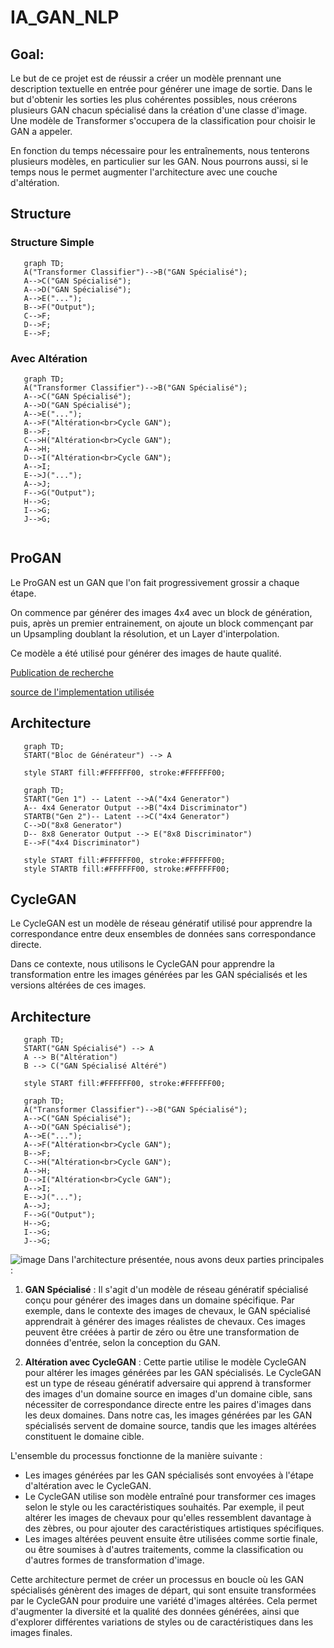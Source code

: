 # IA_GAN_NLP

## Goal:
Le but de ce projet est de réussir a créer un modèle prennant une description textuelle en entrée pour générer une image de sortie.
Dans le but d'obtenir les sorties les plus cohérentes possibles, nous créerons plusieurs GAN chacun spécialisé dans la création d'une classe d'image.
Une modèle de Transformer s'occupera de la classification pour choisir le GAN a appeler.

En fonction du temps nécessaire pour les entraînements, nous tenterons plusieurs modèles, en particulier sur les GAN.
Nous pourrons aussi, si le temps nous le permet augmenter l'architecture avec une couche d'altération.

## Structure


### Structure Simple

```mermaid
   graph TD;
   A("Transformer Classifier")-->B("GAN Spécialisé");
   A-->C("GAN Spécialisé");
   A-->D("GAN Spécialisé");
   A-->E("...");
   B-->F("Output");
   C-->F;
   D-->F;
   E-->F;
```

### Avec Altération

```mermaid
   graph TD;
   A("Transformer Classifier")-->B("GAN Spécialisé");
   A-->C("GAN Spécialisé");
   A-->D("GAN Spécialisé");
   A-->E("...");
   A-->F("Altération<br>Cycle GAN");
   B-->F;
   C-->H("Altération<br>Cycle GAN");
   A-->H;
   D-->I("Altération<br>Cycle GAN");
   A-->I;
   E-->J("...");
   A-->J;
   F-->G("Output");
   H-->G;
   I-->G;
   J-->G;
   
```


## ProGAN

Le ProGAN est un GAN que l'on fait progressivement grossir a chaque étape.

On commence par générer des images 4x4 avec un block de génération, puis, après un premier entrainement, on ajoute un block commençant par un Upsampling doublant la résolution, et un Layer d'interpolation.

Ce modèle a été utilisé pour générer des images de haute qualité.

[Publication de recherche](https://arxiv.org/pdf/1710.10196)

[source de l'implementation utilisée](https://github.com/DCtheTall/tf-keras-progressive-gan/blob/master/colab/progressive_gan.ipynb)

## Architecture

```mermaid
   graph TD;
   START("Bloc de Générateur") --> A

   style START fill:#FFFFFF00, stroke:#FFFFFF00;
```

```mermaid
   graph TD;
   START("Gen 1") -- Latent -->A("4x4 Generator")
   A-- 4x4 Generator Output -->B("4x4 Discriminator")
   STARTB("Gen 2")-- Latent -->C("4x4 Generator")
   C-->D("8x8 Generator")
   D-- 8x8 Generator Output --> E("8x8 Discriminator")
   E-->F("4x4 Discriminator")

   style START fill:#FFFFFF00, stroke:#FFFFFF00;
   style STARTB fill:#FFFFFF00, stroke:#FFFFFF00;
```
## CycleGAN
Le CycleGAN est un modèle de réseau génératif utilisé pour apprendre la correspondance entre deux ensembles de données sans correspondance directe. 

Dans ce contexte, nous utilisons le CycleGAN pour apprendre la transformation entre les images générées par les GAN spécialisés et les versions altérées de ces images.

## Architecture

```mermaid
   graph TD;
   START("GAN Spécialisé") --> A
   A --> B("Altération")
   B --> C("GAN Spécialisé Altéré")

   style START fill:#FFFFFF00, stroke:#FFFFFF00;
```

```mermaid
   graph TD;
   A("Transformer Classifier")-->B("GAN Spécialisé");
   A-->C("GAN Spécialisé");
   A-->D("GAN Spécialisé");
   A-->E("...");
   A-->F("Altération<br>Cycle GAN");
   B-->F;
   C-->H("Altération<br>Cycle GAN");
   A-->H;
   D-->I("Altération<br>Cycle GAN");
   A-->I;
   E-->J("...");
   A-->J;
   F-->G("Output");
   H-->G;
   I-->G;
   J-->G;
```
![image](https://github.com/Dedhal/IA_GAN_NLP/assets/130046017/be787993-83bf-4d12-9087-5b8b00892892)
Dans l'architecture présentée, nous avons deux parties principales :

1. **GAN Spécialisé** : Il s'agit d'un modèle de réseau génératif spécialisé conçu pour générer des images dans un domaine spécifique. Par exemple, dans le contexte des images de chevaux, le GAN spécialisé apprendrait à générer des images réalistes de chevaux. Ces images peuvent être créées à partir de zéro ou être une transformation de données d'entrée, selon la conception du GAN.

2. **Altération avec CycleGAN** : Cette partie utilise le modèle CycleGAN pour altérer les images générées par les GAN spécialisés. Le CycleGAN est un type de réseau génératif adversaire qui apprend à transformer des images d'un domaine source en images d'un domaine cible, sans nécessiter de correspondance directe entre les paires d'images dans les deux domaines. Dans notre cas, les images générées par les GAN spécialisés servent de domaine source, tandis que les images altérées constituent le domaine cible.

L'ensemble du processus fonctionne de la manière suivante :

- Les images générées par les GAN spécialisés sont envoyées à l'étape d'altération avec le CycleGAN.
- Le CycleGAN utilise son modèle entraîné pour transformer ces images selon le style ou les caractéristiques souhaités. Par exemple, il peut altérer les images de chevaux pour qu'elles ressemblent davantage à des zèbres, ou pour ajouter des caractéristiques artistiques spécifiques.
- Les images altérées peuvent ensuite être utilisées comme sortie finale, ou être soumises à d'autres traitements, comme la classification ou d'autres formes de transformation d'image.

Cette architecture permet de créer un processus en boucle où les GAN spécialisés génèrent des images de départ, qui sont ensuite transformées par le CycleGAN pour produire une variété d'images altérées. Cela permet d'augmenter la diversité et la qualité des données générées, ainsi que d'explorer différentes variations de styles ou de caractéristiques dans les images finales.
